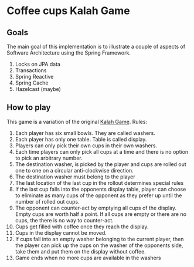 # Coffee cups Kalah Game

## Goals
The main goal of this implementation is to illustrate a couple of aspects of Software Architecture using the Spring Framework.

1. Locks on JPA data
2. Transactions
3. Spring Reactive
4. Spring Cache
5. Hazelcast (maybe)

## How to play

This game is a variation of the original [Kalah Game](https://en.wikipedia.org/wiki/Kalah).
Rules:

1. Each player has six small bowls. They are called washers.
2. Each player has only one table. Table is called display.
3. Players can only pick their own cups in their own washers.
4. Each time players can only pick all cups at a time and there is no option to pick an arbitrary number.
5. The destination washer, is picked by the player and cups are rolled out one to one on a circular anti-clockwise direction.
6. The destination washer must belong to the player
7. The last location of the last cup in the rollout determines special rules
8. If the last cup falls into the opponents display table, player can choose to eliminate as many cups of the opponent as they prefer up until the number of rolled out cups.
9. The opponent can counter-act by emptying all cups of the display. Empty cups are worth half a point. If all cups are empty or there are no cups, the there is no way to counter-act.
10. Cups get filled with coffee once they reach the display.
11. Cups in the display cannot be moved.
12. If cups fall into an empty washer belonging to the current player, then the player can pick up the cups on the washer of the opponents side, take them and put them on the display without coffee.
13. Game ends when no more cups are available in the washers
